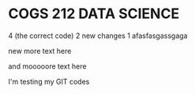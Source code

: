 # COGS 212 DATA SCIENCE 
4 (the correct code)
2 new changes
1
afasfasgassgaga

new more text here 

and mooooore text here


I'm testing my GIT codes 
